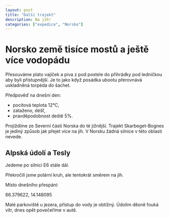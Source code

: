 ```yaml
---
layout: post
title: "Další trajekt"
description: Na jih!
categories: ["expedice", "Norsko"]
---
```


# Norsko země tisíce mostů a ještě více vodopádu 

Přesouváme plato vajíček a piva z pod postele do přihrádky pod ledničkou aby byli přístupnější. Je to jako když posádka ubootu přerovnává uskladněná torpéda do šachet.

Předpověď na dnešní den:
- pocitová teplota 12°C,
- zataženo, déšť,
- pravděpodobnost deště 5%.

Projíždíme ze Severní části Norska do té jižnější. Trajekt Skarbeget-Bognes je jediný způsob jak přejet více na jih. V Norsku žádná silnice v této oblasti nevede.

## Alpská údolí a Tesly
Jedeme po silnici E6 stále dál.

Překročili jsme polární kruh, ale tentokrát směrem na jih.

Místo dnešního přespání:

66.379622, 14.148095

Malé parkoviště u jezera, přístup do vody je obtížný. Údolím děsně fouká vítr, dnes opět povečeříme v autě.